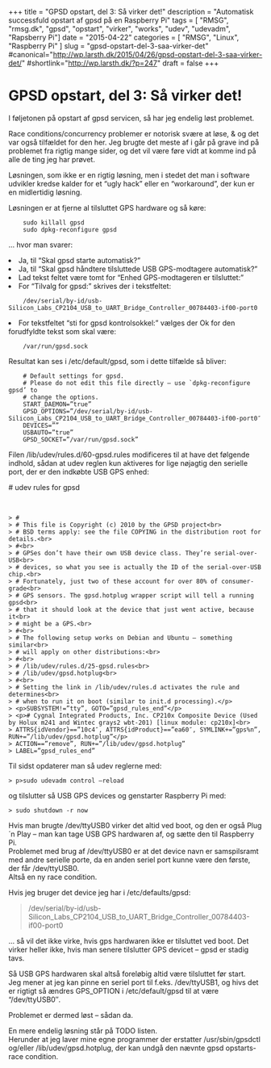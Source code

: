 +++
title = "GPSD opstart, del 3: Så virker det!"
description = "Automatisk successfuld opstart af gpsd på en Raspberry Pi"
tags = [
	"RMSG", 
	"rmsg.dk", 
	"gpsd", 
	"opstart", 
	"virker", 
	"works", 
	"udev", 
	"udevadm", 
	"Rapsberry Pi"]
date = "2015-04-22"
categories = [
	"RMSG",
	"Linux",
	"Raspberry Pi"
]
slug = "gpsd-opstart-del-3-saa-virker-det"
#canonical="http://wp.larsth.dk/2015/04/26/gpsd-opstart-del-3-saa-virker-det/"
#shortlink="http://wp.larsth.dk/?p=247"
draft = false
+++

 # GPSD opstart, del 3: Så virker det!

I føljetonen på opstart af gpsd servicen, så har jeg endelig løst problemet.

Race conditions/concurrency problemer er notorisk svære at løse, & og det var også tilfældet for den her.
Jeg brugte det meste af i går på grave ind på problemet fra rigtig mange
 sider, og det vil være føre vidt at komme ind på alle de ting jeg har 
prøvet.

Løsningen, som ikke er en rigtig løsning, men i stedet det man i 
software udvikler kredse kalder for et “ugly hack” eller en 
“workaround”, der kun er en midlertidig løsning.

Løsningen er at fjerne al tilsluttet GPS hardware og så køre:

```
    sudo killall gpsd
    sudo dpkg-reconfigure gpsd
```

… hvor man svarer:

<li>Ja, til “Skal gpsd starte automatisk?”</li>
<li>Ja, til “Skal gpsd håndtere tilsluttede USB GPS-modtagere automatisk?”</li>
<li>Lad tekst feltet være tomt for “Enhed GPS-modtageren er tilsluttet:”</li>
<li>For “Tilvalg for gpsd:” skrives der i tekstfeltet:<br>

```
    /dev/serial/by-id/usb-Silicon_Labs_CP2104_USB_to_UART_Bridge_Controller_00784403-if00-port0
```

</li>
<li>For tekstfeltet “sti for gpsd kontrolsokkel:” vælges der Ok for den forudfyldte tekst som skal være:<br>

```
    /var/run/gpsd.sock
```

</li>
</ol>
<p>Resultat kan ses i /etc/default/gpsd, som i dette tilfælde så bliver:</p>

```
    # Default settings for gpsd.
    # Please do not edit this file directly – use `dpkg-reconfigure gpsd’ to
    # change the options.
    START_DAEMON=”true”
    GPSD_OPTIONS=”/dev/serial/by-id/usb-Silicon_Labs_CP2104_USB_to_UART_Bridge_Controller_00784403-if00-port0″
    DEVICES=””
    USBAUTO=”true”
    GPSD_SOCKET=”/var/run/gpsd.sock”
```
    
<p>Filen /lib/udev/rules.d/60-gpsd.rules modificeres til at have det 
følgende indhold, sådan at udev reglen kun aktiveres for lige nøjagtig 
den serielle port, der er den indkøbte USB GPS enhed:</p>
<p># udev rules for gpsd</p><br>

    > #
    > # This file is Copyright (c) 2010 by the GPSD project<br>
    > # BSD terms apply: see the file COPYING in the distribution root for details.<br>
    > #<br>
    > # GPSes don’t have their own USB device class. They’re serial-over-USB<br>
    > # devices, so what you see is actually the ID of the serial-over-USB chip.<br>
    > # Fortunately, just two of these account for over 80% of consumer-grade<br>
    > # GPS sensors. The gpsd.hotplug wrapper script will tell a running gpsd<br>
    > # that it should look at the device that just went active, because it<br>
    > # might be a GPS.<br>
    > #<br>
    > # The following setup works on Debian and Ubuntu – something similar<br>
    > # will apply on other distributions:<br>
    > #<br>
    > # /lib/udev/rules.d/25-gpsd.rules<br>
    > # /lib/udev/gpsd.hotplug<br>
    > #<br>
    > # Setting the link in /lib/udev/rules.d activates the rule and determines<br>
    > # when to run it on boot (similar to init.d processing).</p>
    > <p>SUBSYSTEM!=”tty”, GOTO=”gpsd_rules_end”</p>
    > <p># Cygnal Integrated Products, Inc. CP210x Composite Device (Used by Holux m241 and Wintec grays2 wbt-201) [linux module: cp210x]<br>
    > ATTRS{idVendor}==”10c4″, ATTRS{idProduct}==”ea60″, SYMLINK+=”gps%n”, RUN+=”/lib/udev/gpsd.hotplug”</p>
    > ACTION==”remove”, RUN+=”/lib/udev/gpsd.hotplug”
    > LABEL=”gpsd_rules_end”

</p>
<p>Til sidst opdaterer man så udev reglerne med:</p>

    > p>sudo udevadm control –reload
    
</p>
<p>og tilslutter så USB GPS devices og genstarter Raspberry Pi med:</p>

    > sudo shutdown -r now

</p>
<p>Hvis man brugte /dev/ttyUSB0 virker det altid ved boot, og den er 
også Plug´n Play – man kan tage USB GPS hardwaren af, og sætte den til 
Raspberry Pi.<br>
Problemet med brug af /dev/ttyUSB0 er at det device navn er samspilsramt
 med andre serielle porte, da en anden seriel port kunne være den 
første, der får /dev/ttyUSB0.<br>
Altså en ny race condition.</p>
<p>Hvis jeg bruger det device jeg har i /etc/defaults/gpsd:</p>
<blockquote><p>/dev/serial/by-id/usb-Silicon_Labs_CP2104_USB_to_UART_Bridge_Controller_00784403-if00-port0</p></blockquote>
<p>… så vil det ikke virke, hvis gps hardwaren ikke er tilsluttet ved 
boot. Det virker heller ikke, hvis man senere tilslutter GPS devicet – 
gpsd er stadig tavs.</p>
<p>Så USB GPS hardwaren skal altså foreløbig altid være tilsluttet før start.<br>
Jeg mener at jeg kan pinne en seriel port til f.eks. /dev/ttyUSB1, og 
hivs det er rigtigt så ændres GPS_OPTION i /etc/default/gpsd til at være
 “/dev/ttyUSB0″.</p>
<p>Problemet er dermed løst – sådan da.</p>
<p>En mere endelig løsning står på TODO listen.<br>
Herunder at jeg laver mine egne programmer der erstatter 
/usr/sbin/gpsdctl og/eller /lib/udev/gpsd.hotplug, der kan undgå den 
nævnte gpsd opstarts-race condition.</p>
